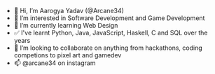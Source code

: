 - 👋 Hi, I’m Aarogya Yadav (@Arcane34)
- 👀 I’m interested in Software Development and Game Development
- 🌱 I’m currently learning Web Design
- ✅ I've learnt Python, Java, JavaScript, Haskell, C and SQL over the years
- 💞️ I’m looking to collaborate on anything from hackathons, coding competions to pixel art and gamedev
- 📫 @arcane34 on instagram 

<!---
Arcane34/Arcane34 is a ✨ special ✨ repository because its `README.md` (this file) appears on your GitHub profile.
You can click the Preview link to take a look at your changes.
--->
